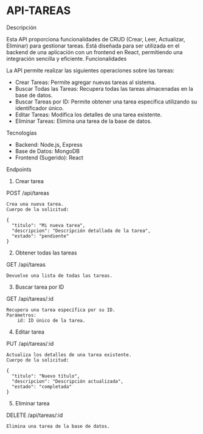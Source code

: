 # API-TAREAS
Descripción

Esta API proporciona funcionalidades de CRUD (Crear, Leer, Actualizar, Eliminar) para gestionar tareas. Está diseñada para ser utilizada en el backend de una aplicación con un frontend en React, permitiendo una integración sencilla y eficiente.
Funcionalidades

La API permite realizar las siguientes operaciones sobre las tareas:
- Crear Tareas: Permite agregar nuevas tareas al sistema.
- Buscar Todas las Tareas: Recupera todas las tareas almacenadas en la base de datos.
- Buscar Tareas por ID: Permite obtener una tarea específica utilizando su identificador único.
- Editar Tareas: Modifica los detalles de una tarea existente.
- Eliminar Tareas: Elimina una tarea de la base de datos.

Tecnologías
- Backend: Node.js, Express
- Base de Datos: MongoDB
- Frontend (Sugerido): React

Endpoints
1. Crear tarea

POST /api/tareas

    Crea una nueva tarea.
    Cuerpo de la solicitud:

    {
      "titulo": "Mi nueva tarea",
      "descripcion": "Descripción detallada de la tarea",
      "estado": "pendiente"
    }

2. Obtener todas las tareas

GET /api/tareas

    Devuelve una lista de todas las tareas.

3. Buscar tarea por ID

GET /api/tareas/:id

    Recupera una tarea específica por su ID.
    Parámetros:
        id: ID único de la tarea.

4. Editar tarea

PUT /api/tareas/:id

    Actualiza los detalles de una tarea existente.
    Cuerpo de la solicitud:

    {
      "titulo": "Nuevo título",
      "descripcion": "Descripción actualizada",
      "estado": "completada"
    }

5. Eliminar tarea

DELETE /api/tareas/:id

    Elimina una tarea de la base de datos.
